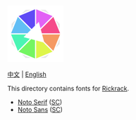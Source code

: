 ![Haworthia the Firework](../../../icons/full/icon_full_128.png)

[中文](https://eigenmiao.com/yanhuo/) | [English](https://eigenmiao.com/rickrack/)

This directory contains fonts for [Rickrack](https://github.com/eigenmiao/Rickrack).

* [Noto Serif](https://fonts.google.com/specimen/Noto+Serif) ([SC](https://fonts.google.com/specimen/Noto+Serif+SC))
* [Noto Sans](https://fonts.google.com/specimen/Noto+Sans) ([SC](https://fonts.google.com/specimen/Noto+Sans+SC))
